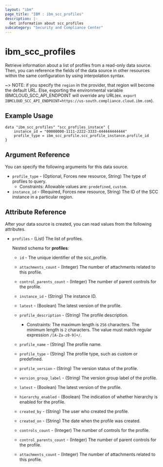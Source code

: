 ```yaml
---
layout: "ibm"
page_title: "IBM : ibm_scc_profiles"
description: |-
  Get information about scc_profiles
subcategory: "Security and Compliance Center"
---
```


# ibm_scc_profiles

Retrieve information about a list of profiles from a read-only data source. Then, you can reference the fields of the data source in other resources within the same configuration by using interpolation syntax.

~> NOTE: if you specify the `region` in the provider, that region will become the default URL. Else, exporting the environmental variable IBMCLOUD_SCC_API_ENDPOINT will override any URL(ex. `export IBMCLOUD_SCC_API_ENDPOINT=https://us-south.compliance.cloud.ibm.com`).

## Example Usage

```hcl
data "ibm_scc_profiles" "scc_profiles_instace" {
    instance_id = "00000000-1111-2222-3333-444444444444"
    profile_type = ibm_scc_profile.scc_profile_instance.profile_id
}
```

## Argument Reference

You can specify the following arguments for this data source.

* `profile_type` - (Optional, Forces new resource, String) The type of profiles to query.
  * Constraints: Allowable values are: `predefined`, `custom`.
* `instance_id` - (Required, Forces new resource, String) The ID of the SCC instance in a particular region.

## Attribute Reference

After your data source is created, you can read values from the following attributes.

* `profiles` - (List) The list of profiles.

    Nested schema for **profiles**:
    * `id` - The unique identifier of the scc_profile.

    * `attachments_count` - (Integer) The number of attachments related to this profile.

    * `control_parents_count` - (Integer) The number of parent controls for the profile.    

    * `instance_id` - (String) The instance ID.

    * `latest` - (Boolean) The latest version of the profile.

    * `profile_description` - (String) The profile description.
      * Constraints: The maximum length is `256` characters. The minimum length is `2` characters. The value must match regular expression `/[A-Za-z0-9]+/`.

    * `profile_name` - (String) The profile name.


    * `profile_type` - (String) The profile type, such as custom or predefined.

    * `profile_version` - (String) The version status of the profile.

    * `version_group_label` - (String) The version group label of the profile.

    * `latest` - (Boolean) The latest version of the profile.

    * `hierarchy_enabled` - (Boolean) The indication of whether hierarchy is enabled for the profile.

    * `created_by` - (String) The user who created the profile.

    * `created_on` - (String) The date when the profile was created.

    * `controls_count` - (Integer) The number of controls for the profile.

    * `control_parents_count` - (Integer) The number of parent controls for the profile.

    * `attachments_count` - (Integer) The number of attachments related to this profile.